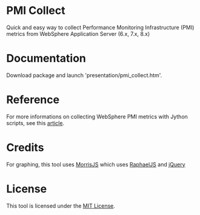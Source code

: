 # PMI Collect
Quick and easy way to collect Performance Monitoring Infrastructure (PMI) metrics from WebSphere Application Server (6.x, 7.x, 8.x)

# Documentation
Download package and launch 'presentation/pmi_collect.htm'.

# Reference
For more informations on collecting WebSphere PMI metrics with Jython scripts, see this [article](WebSphereTechJournal-201112-14-8.pdf).

# Credits
For graphing, this tool uses [MorrisJS](http://morrisjs.github.io/morris.js/) which uses [RaphaelJS](http://raphaeljs.com/) and [jQuery](https://jquery.com/)

# License
This tool is licensed under the [MIT License](LICENSE).

